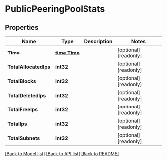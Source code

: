 # PublicPeeringPoolStats

## Properties

Name | Type | Description | Notes
------------ | ------------- | ------------- | -------------
**Time** | [**time.Time**](time.Time.md) |  | [optional] [readonly] 
**TotalAllocatedIps** | **int32** |  | [optional] [readonly] 
**TotalBlocks** | **int32** |  | [optional] [readonly] 
**TotalDeletedIps** | **int32** |  | [optional] [readonly] 
**TotalFreeIps** | **int32** |  | [optional] [readonly] 
**TotalIps** | **int32** |  | [optional] [readonly] 
**TotalSubnets** | **int32** |  | [optional] [readonly] 

[[Back to Model list]](../README.md#documentation-for-models) [[Back to API list]](../README.md#documentation-for-api-endpoints) [[Back to README]](../README.md)


